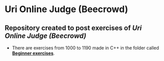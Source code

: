 # Uri Online Judge (Beecrowd)
## Repository created to post exercises of _Uri Online Judge (Beecrowd)_

- There are exercises from 1000 to 1190 made in C++ in the folder called [**Beginner exercises**](https://github.com/stevansantana/Uri-Online-Judge-Beecrowd/tree/main/Beginner%20exercises).
